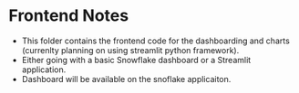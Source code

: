 # Frontend Notes
- This folder contains the frontend code for the dashboarding and charts (currenlty planning on using streamlit python framework).
- Either going with a basic Snowflake dashboard or a Streamlit application.
- Dashboard will be available on the snoflake applicaiton.